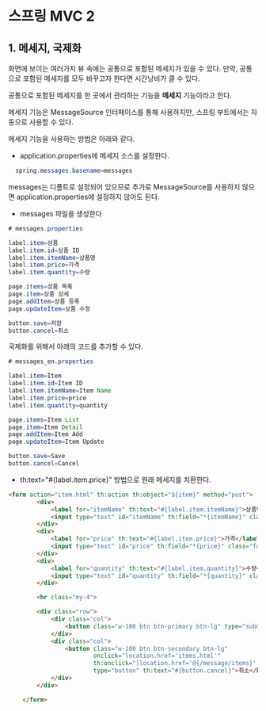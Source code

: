# 스프링 MVC 2

## 1. 메세지, 국제화

화면에 보이는 여러가지 뷰 속에는 공통으로 포함된 메세지가 있을 수 있다. 만약, 공통으로 포함된 메세지를 모두 바꾸고자 한다면 시간낭비가 클 수 있다.

공통으로 포함된 메세지를 한 곳에서 관리하는 기능을 **메세지** 기능이라고 한다.

메세지 기능은 MessageSource 인터페이스를 통해 사용하지만, 스프링 부트에서는 자동으로 사용할 수 있다.

메세지 기능을 사용하는 방법은 아래와 같다.

+ application.properties에 메세지 소스를 설정한다.

```java
  spring.messages.basename=messages
```

messages는 디폴트로 설정되어 있으므로 추가로 MessageSource를 사용하지 않으면 application.properties에 설정하지 않아도 된다.

+ messages 파일을 생성한다

```java
# messages.properties

label.item=상품
label.item.id=상품 ID
label.item.itemName=상품명
label.item.price=가격
label.item.quantity=수량

page.items=상품 목록
page.item=상품 상세
page.addItem=상품 등록
page.updateItem=상품 수정

button.save=저장
button.cancel=취소
```

국제화를 위해서 아래의 코드를 추가할 수 있다.

```java
# messages_en.properties

label.item=Item
label.item.id=Item ID
label.item.itemName=Item Name
label.item.price=price
label.item.quantity=quantity

page.items=Item List
page.item=Item Detail
page.addItem=Item Add
page.updateItem=Item Update

button.save=Save
button.cancel=Cancel
```

+ th:text="#{label.item.price}" 방법으로 원래 메세지를 치환한다.

```HTML
<form action="item.html" th:action th:object="${item}" method="post">
        <div>
            <label for="itemName" th:text="#{label.item.itemName}">상품명</label>
            <input type="text" id="itemName" th:field="*{itemName}" class="form-control" placeholder="이름을 입력하세요">
        </div>
        <div>
            <label for="price" th:text="#{label.item.price}">가격</label>
            <input type="text" id="price" th:field="*{price}" class="form-control" placeholder="가격을 입력하세요">
        </div>
        <div>
            <label for="quantity" th:text="#{label.item.quantity}">수량</label>
            <input type="text" id="quantity" th:field="*{quantity}" class="form-control" placeholder="수량을 입력하세요">
        </div>

        <hr class="my-4">

        <div class="row">
            <div class="col">
                <button class="w-100 btn btn-primary btn-lg" type="submit" th:text="#{button.save}">상품 등록</button>
            </div>
            <div class="col">
                <button class="w-100 btn btn-secondary btn-lg"
                        onclick="location.href='items.html'"
                        th:onclick="|location.href='@{/message/items}'|"
                        type="button" th:text="#{button.cancel}">취소</button>
            </div>
        </div>

    </form>
```




